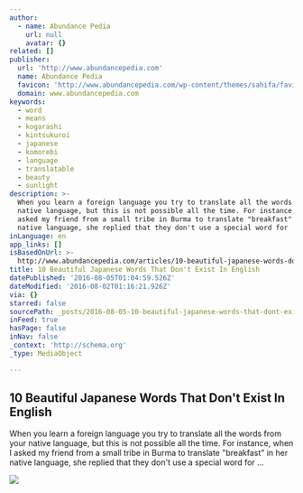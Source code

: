 ```yaml
---
author:
  - name: Abundance Pedia
    url: null
    avatar: {}
related: []
publisher:
  url: 'http://www.abundancepedia.com'
  name: Abundance Pedia
  favicon: 'http://www.abundancepedia.com/wp-content/themes/sahifa/favicon.ico'
  domain: www.abundancepedia.com
keywords:
  - word
  - means
  - kogarashi
  - kintsukuroi
  - japanese
  - komorebi
  - language
  - translatable
  - beauty
  - sunlight
description: >-
  When you learn a foreign language you try to translate all the words from your
  native language, but this is not possible all the time. For instance, when I
  asked my friend from a small tribe in Burma to translate "breakfast" in her
  native language, she replied that they don't use a special word for ...
inLanguage: en
app_links: []
isBasedOnUrl: >-
  http://www.abundancepedia.com/articles/10-beautiful-japanese-words-dont-exist-english/?hvid=4gbVeO
title: 10 Beautiful Japanese Words That Don't Exist In English
datePublished: '2016-08-05T01:04:59.526Z'
dateModified: '2016-08-02T01:16:21.926Z'
via: {}
starred: false
sourcePath: _posts/2016-08-05-10-beautiful-japanese-words-that-dont-exist-in-english.md
inFeed: true
hasPage: false
inNav: false
_context: 'http://schema.org'
_type: MediaObject

---
```

<article style=""><h1>10 Beautiful Japanese Words That Don't Exist In English</h1><p>When you learn a foreign language you try to translate all the words from your native language, but this is not possible all the time. For instance, when I asked my friend from a small tribe in Burma to translate "breakfast" in her native language, she replied that they don't use a special word for ...</p><img src="http://www.abundancepedia.com/wp-content/uploads/2016/07/japan.jpg" /></article>
